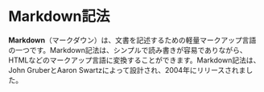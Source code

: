 # Markdown記法

**Markdown**（マークダウン）は、文書を記述するための軽量マークアップ言語の一つです。Markdown記法は、シンプルで読み書きが容易でありながら、HTMLなどのマークアップ言語に変換することができます。Markdown記法は、John GruberとAaron Swartzによって設計され、2004年にリリースされました。